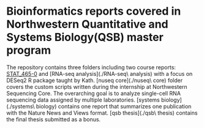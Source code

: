 # Bioinformatics reports covered in Northwestern Quantitative and Systems Biology(QSB) master program

The repository contains three folders including two course reports: [STAT_465-0](./STAT_465-0) and [RNA-seq analysis](./RNA-seq\ analysis) with a focus on DESeq2 R package taught by Kath.
[nuseq core](./nuseq\ core) folder covers the custom scripts written during the internship at Northwestern Sequencing Core. The overarching goal is to analyze single-cell RNA sequencing data assigned by multiple laboratories.
[systems biology](./systems\ biology) contains one report that summarizes one publication with the Nature News and Views format. [qsb thesis](./qsb\ thesis) contains the final thesis submitted as a bonus.
